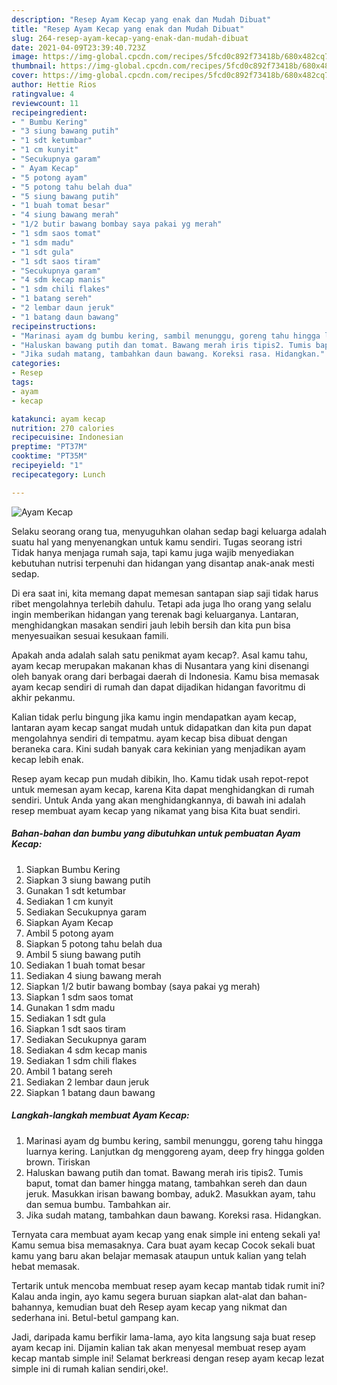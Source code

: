 ```yaml
---
description: "Resep Ayam Kecap yang enak dan Mudah Dibuat"
title: "Resep Ayam Kecap yang enak dan Mudah Dibuat"
slug: 264-resep-ayam-kecap-yang-enak-dan-mudah-dibuat
date: 2021-04-09T23:39:40.723Z
image: https://img-global.cpcdn.com/recipes/5fcd0c892f73418b/680x482cq70/ayam-kecap-foto-resep-utama.jpg
thumbnail: https://img-global.cpcdn.com/recipes/5fcd0c892f73418b/680x482cq70/ayam-kecap-foto-resep-utama.jpg
cover: https://img-global.cpcdn.com/recipes/5fcd0c892f73418b/680x482cq70/ayam-kecap-foto-resep-utama.jpg
author: Hettie Rios
ratingvalue: 4
reviewcount: 11
recipeingredient:
- " Bumbu Kering"
- "3 siung bawang putih"
- "1 sdt ketumbar"
- "1 cm kunyit"
- "Secukupnya garam"
- " Ayam Kecap"
- "5 potong ayam"
- "5 potong tahu belah dua"
- "5 siung bawang putih"
- "1 buah tomat besar"
- "4 siung bawang merah"
- "1/2 butir bawang bombay saya pakai yg merah"
- "1 sdm saos tomat"
- "1 sdm madu"
- "1 sdt gula"
- "1 sdt saos tiram"
- "Secukupnya garam"
- "4 sdm kecap manis"
- "1 sdm chili flakes"
- "1 batang sereh"
- "2 lembar daun jeruk"
- "1 batang daun bawang"
recipeinstructions:
- "Marinasi ayam dg bumbu kering, sambil menunggu, goreng tahu hingga luarnya kering. Lanjutkan dg menggoreng ayam, deep fry hingga golden brown. Tiriskan"
- "Haluskan bawang putih dan tomat. Bawang merah iris tipis2. Tumis baput, tomat dan bamer hingga matang, tambahkan sereh dan daun jeruk. Masukkan irisan bawang bombay, aduk2. Masukkan ayam, tahu dan semua bumbu. Tambahkan air."
- "Jika sudah matang, tambahkan daun bawang. Koreksi rasa. Hidangkan."
categories:
- Resep
tags:
- ayam
- kecap

katakunci: ayam kecap 
nutrition: 270 calories
recipecuisine: Indonesian
preptime: "PT37M"
cooktime: "PT35M"
recipeyield: "1"
recipecategory: Lunch

---
```



![Ayam Kecap](https://img-global.cpcdn.com/recipes/5fcd0c892f73418b/680x482cq70/ayam-kecap-foto-resep-utama.jpg)

Selaku seorang orang tua, menyuguhkan olahan sedap bagi keluarga adalah suatu hal yang menyenangkan untuk kamu sendiri. Tugas seorang istri Tidak hanya menjaga rumah saja, tapi kamu juga wajib menyediakan kebutuhan nutrisi terpenuhi dan hidangan yang disantap anak-anak mesti sedap.

Di era  saat ini, kita memang dapat memesan santapan siap saji tidak harus ribet mengolahnya terlebih dahulu. Tetapi ada juga lho orang yang selalu ingin memberikan hidangan yang terenak bagi keluarganya. Lantaran, menghidangkan masakan sendiri jauh lebih bersih dan kita pun bisa menyesuaikan sesuai kesukaan famili. 



Apakah anda adalah salah satu penikmat ayam kecap?. Asal kamu tahu, ayam kecap merupakan makanan khas di Nusantara yang kini disenangi oleh banyak orang dari berbagai daerah di Indonesia. Kamu bisa memasak ayam kecap sendiri di rumah dan dapat dijadikan hidangan favoritmu di akhir pekanmu.

Kalian tidak perlu bingung jika kamu ingin mendapatkan ayam kecap, lantaran ayam kecap sangat mudah untuk didapatkan dan kita pun dapat mengolahnya sendiri di tempatmu. ayam kecap bisa dibuat dengan beraneka cara. Kini sudah banyak cara kekinian yang menjadikan ayam kecap lebih enak.

Resep ayam kecap pun mudah dibikin, lho. Kamu tidak usah repot-repot untuk memesan ayam kecap, karena Kita dapat menghidangkan di rumah sendiri. Untuk Anda yang akan menghidangkannya, di bawah ini adalah resep membuat ayam kecap yang nikamat yang bisa Kita buat sendiri.

<!--inarticleads1-->

##### Bahan-bahan dan bumbu yang dibutuhkan untuk pembuatan Ayam Kecap:

1. Siapkan  Bumbu Kering
1. Siapkan 3 siung bawang putih
1. Gunakan 1 sdt ketumbar
1. Sediakan 1 cm kunyit
1. Sediakan Secukupnya garam
1. Siapkan  Ayam Kecap
1. Ambil 5 potong ayam
1. Siapkan 5 potong tahu belah dua
1. Ambil 5 siung bawang putih
1. Sediakan 1 buah tomat besar
1. Sediakan 4 siung bawang merah
1. Siapkan 1/2 butir bawang bombay (saya pakai yg merah)
1. Siapkan 1 sdm saos tomat
1. Gunakan 1 sdm madu
1. Sediakan 1 sdt gula
1. Siapkan 1 sdt saos tiram
1. Sediakan Secukupnya garam
1. Sediakan 4 sdm kecap manis
1. Sediakan 1 sdm chili flakes
1. Ambil 1 batang sereh
1. Sediakan 2 lembar daun jeruk
1. Siapkan 1 batang daun bawang




<!--inarticleads2-->

##### Langkah-langkah membuat Ayam Kecap:

1. Marinasi ayam dg bumbu kering, sambil menunggu, goreng tahu hingga luarnya kering. Lanjutkan dg menggoreng ayam, deep fry hingga golden brown. Tiriskan
1. Haluskan bawang putih dan tomat. Bawang merah iris tipis2. Tumis baput, tomat dan bamer hingga matang, tambahkan sereh dan daun jeruk. Masukkan irisan bawang bombay, aduk2. Masukkan ayam, tahu dan semua bumbu. Tambahkan air.
1. Jika sudah matang, tambahkan daun bawang. Koreksi rasa. Hidangkan.




Ternyata cara membuat ayam kecap yang enak simple ini enteng sekali ya! Kamu semua bisa memasaknya. Cara buat ayam kecap Cocok sekali buat kamu yang baru akan belajar memasak ataupun untuk kalian yang telah hebat memasak.

Tertarik untuk mencoba membuat resep ayam kecap mantab tidak rumit ini? Kalau anda ingin, ayo kamu segera buruan siapkan alat-alat dan bahan-bahannya, kemudian buat deh Resep ayam kecap yang nikmat dan sederhana ini. Betul-betul gampang kan. 

Jadi, daripada kamu berfikir lama-lama, ayo kita langsung saja buat resep ayam kecap ini. Dijamin kalian tak akan menyesal membuat resep ayam kecap mantab simple ini! Selamat berkreasi dengan resep ayam kecap lezat simple ini di rumah kalian sendiri,oke!.


